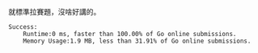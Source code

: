 就標準拉賽題，沒啥好講的。

```text
Success:
	Runtime:0 ms, faster than 100.00% of Go online submissions.
	Memory Usage:1.9 MB, less than 31.91% of Go online submissions.
```